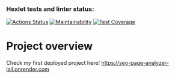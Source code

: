 ### Hexlet tests and linter status:
[![Actions Status](https://github.com/AlexVin11/java-project-72/actions/workflows/hexlet-check.yml/badge.svg)](https://github.com/AlexVin11/java-project-72/actions)
[![Maintainability](https://api.codeclimate.com/v1/badges/247f92dd006c542af5fb/maintainability)](https://codeclimate.com/github/AlexVin11/java-project-72/maintainability)
[![Test Coverage](https://api.codeclimate.com/v1/badges/247f92dd006c542af5fb/test_coverage)](https://codeclimate.com/github/AlexVin11/java-project-72/test_coverage)

# Project overview
Check my first deployed project here!
https://seo-page-analyzer-lall.onrender.com
